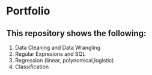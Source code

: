 # Portfolio
## This repository shows the following:

1. Data Cleaning and Data Wrangling
2. Regular Expresions and SQL
3. Regression (linear, polynomical,logistic) 
4. Classification
